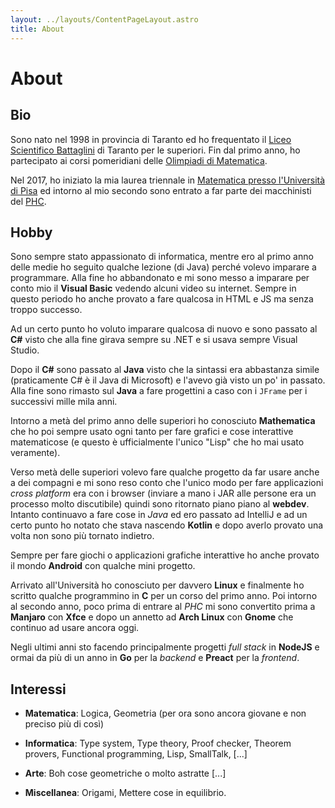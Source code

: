 ```yaml
---
layout: ../layouts/ContentPageLayout.astro
title: About
---
```


# About

## Bio

Sono nato nel 1998 in provincia di Taranto ed ho frequentato il [Liceo Scientifico Battaglini](https://www.battaglini.edu.it/) di Taranto per le superiori. Fin dal primo anno, ho partecipato ai corsi pomeridiani delle [Olimpiadi di Matematica](http://olimpiadi.dm.unibo.it/).

Nel 2017, ho iniziato la mia laurea triennale in [Matematica presso l'Università di Pisa](https://www.dm.unipi.it/) ed intorno al mio secondo sono entrato a far parte dei macchinisti del [PHC](https://poisson.phc.dm.unipi.it/).

## Hobby

Sono sempre stato appassionato di informatica, mentre ero al primo anno delle medie ho seguito qualche lezione (di Java) perché volevo imparare a programmare. Alla fine ho abbandonato e mi sono messo a imparare per conto mio il **Visual Basic** vedendo alcuni video su internet. Sempre in questo periodo ho anche provato a fare qualcosa in HTML e JS ma senza troppo successo.

Ad un certo punto ho voluto imparare qualcosa di nuovo e sono passato al **C#** visto che alla fine girava sempre su .NET e si usava sempre Visual Studio.

Dopo il **C#** sono passato al **Java** visto che la sintassi era abbastanza simile (praticamente C# è il Java di Microsoft) e l'avevo già visto un po' in passato. Alla fine sono rimasto sul **Java** a fare progettini a caso con i `JFrame` per i successivi mille mila anni.

Intorno a metà del primo anno delle superiori ho conosciuto **Mathematica** che ho poi sempre usato ogni tanto per fare grafici e cose interattive matematicose (e questo è ufficialmente l'unico "Lisp" che ho mai usato veramente).

Verso metà delle superiori volevo fare qualche progetto da far usare anche a dei compagni e mi sono reso conto che l'unico modo per fare applicazioni _cross platform_ era con i browser (inviare a mano i JAR alle persone era un processo molto discutibile) quindi sono ritornato piano piano al **webdev**. Intanto continuavo a fare cose in _Java_ ed ero passato ad IntelliJ e ad un certo punto ho notato che stava nascendo **Kotlin** e dopo averlo provato una volta non sono più tornato indietro.

Sempre per fare giochi o applicazioni grafiche interattive ho anche provato il mondo **Android** con qualche mini progetto.

Arrivato all'Università ho conosciuto per davvero **Linux** e finalmente ho scritto qualche programmino in **C** per un corso del primo anno. Poi intorno al secondo anno, poco prima di entrare al _PHC_ mi sono convertito prima a **Manjaro** con **Xfce** e dopo un annetto ad **Arch Linux** con **Gnome** che continuo ad usare ancora oggi.

Negli ultimi anni sto facendo principalmente progetti _full stack_ in **NodeJS** e ormai da più di un anno in **Go** per la _backend_ e **Preact** per la _frontend_.

## Interessi

-   **Matematica**: Logica, Geometria (per ora sono ancora giovane e non preciso più di così)

-   **Informatica**: Type system, Type theory, Proof checker, Theorem provers, Functional programming, Lisp, SmallTalk, [...]

-   **Arte**: Boh cose geometriche o molto astratte [...]

-   **Miscellanea**: Origami, Mettere cose in equilibrio.
